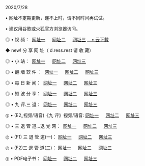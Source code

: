 <p>2020/7/28
<p>• 网址不定期更新，连不上时，请不同时间再试试。
<p>• 建议用谷歌或火狐官方浏览器访问。
<p>◎ • 视 频： 
<a href="http://pch.hdfmradio.com/" target="_blank">网址一</a> 　 
<a href="http://pah.hdfmradio.com/" target="_blank">网址二</a> 　 
<a href="http://pbh.hdfmradio.com/b.html" target="_blank">网址三</a>
<a href="https://disk.yandex.ru/d/wIUK0uxc3Gk4Ng" target="_blank">　• 云下载 </a></p>
<p>◆ new! 分 享 网 址（ d.ress.rest	请 收 藏）</p>

<p>◎ • 小 站：  
<a href="http://pch.hdfmradio.com/f.html" target="_blank">网址一</a> 　 
<a href="http://pah.hdfmradio.com/h.html" target="_blank">网址二</a> 　 
<a href="http://pbh.hdfmradio.com/k/" target="_blank">网址三</a></p>
<p>◎ • 翻 墙 软 件 ：  
<a href="http://pch.hdfmradio.com/ff/" target="_blank">网址一</a> 　 
<a href="http://pah.hdfmradio.com/s/read/a1_nd.html" target="_blank">网址二</a> 　 
<a href="http://pbh.hdfmradio.com/ff/index.html" target="_blank">网址三</a></p>
<p>◎ • 每 日 新 闻：  
<a href="http://pch.hdfmradio.com/day/" target="_blank">网址一</a> 　 
<a href="http://pah.hdfmradio.com/day/" target="_blank">网址二</a> 　 
<a href="http://pbh.hdfmradio.com/day/index.html" target="_blank">网址三</a></p>
<p>◎ • 短 波 分 享：  
<a href="http://pch.hdfmradio.com/h/" target="_blank">网址一</a> 　 
<a href="http://pbh.hdfmradio.com/h/" target="_blank">网址二</a> 　 
<a href="http://pah.hdfmradio.com/h/index.html" target="_blank">网址三</a></p>
<p>◎ • 九 评.三 退：  
<a href="http://pch.hdfmradio.com/t/" target="_blank">网址一</a> 　 
<a href="http://pah.hdfmradio.com/v2/index.html" target="_blank">网址二</a> 　 
<a href="http://pbh.hdfmradio.com/tt/index.html" target="_blank">网址三</a> 　</p>
<p>◎ • (E2_视频/语音)《九 评》视频/语音: 
<a href="http://pah.hdfmradio.com/7738.html" target="_blank">网址一</a> 　 
<a href="http://pch.hdfmradio.com/7614.html" target="_blank">网址二</a> 　 
<a href="http://pbh.hdfmradio.com/7633.html" target="_blank">网址三</a></p>
<p>◎ • 三 退 管 道...退 党 网：  
<a href="http://pch.hdfmradio.com/go/td1.html" target="_blank">网址一</a> 　 
<a href="http://pah.hdfmradio.com/go/td2.html" target="_blank">网址二</a> 　 
<a href="http://pbh.hdfmradio.com/go/td3.html" target="_blank">网址三</a></p>
<p>◎ • (F1) 三 退 管 道(一)： 
<a href="http://pch.hdfmradio.com/dd/" target="_blank">网址一</a> 　 
<a href="http://pah.hdfmradio.com/s/read/a1_tdx.html" target="_blank">网址二</a> 　 
<a href="http://pbh.hdfmradio.com/dd/" target="_blank">网址三</a></p>
<p>◎ • (F2)三 退 管 道(二)： 
<a href="http://pah.hdfmradio.com/d/" target="_blank">网址一</a> 　 
<a href="http://pch.hdfmradio.com/d/index.html" target="_blank">网址二</a> 　 
<a href="http://pbh.hdfmradio.com/d/" target="_blank">网址三</a></p>
<p>◎ • PDF电子书：  
<a href="http://pch.hdfmradio.com/p/" target="_blank">网址一</a> 　 
<a href="http://pah.hdfmradio.com/p/index.html" target="_blank">网址二</a> 　 
<a href="http://pbh.hdfmradio.com/p/" target="_blank">网址三</a></p>
